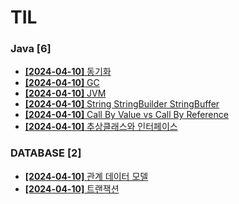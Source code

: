 # TIL
 
### Java [6]
- [**[2024-04-10]**  동기화](https://github.com/A-lass/TIL/blob/main/Java/동기화.md)
- [**[2024-04-10]**  GC](https://github.com/A-lass/TIL/blob/main/Java/GC.md)
- [**[2024-04-10]**  JVM](https://github.com/A-lass/TIL/blob/main/Java/JVM.md)
- [**[2024-04-10]**  String StringBuilder StringBuffer](https://github.com/A-lass/TIL/blob/main/Java/String_StringBuilder_StringBuffer.md)
- [**[2024-04-10]**  Call By Value vs Call By Reference](https://github.com/A-lass/TIL/blob/main/Java/Call_By_Value_vs_Call_By_Reference.md)
- [**[2024-04-10]**  추상클래스와 인터페이스](https://github.com/A-lass/TIL/blob/main/Java/추상클래스와_인터페이스.md)
### DATABASE [2]
- [**[2024-04-10]**  관계 데이터 모델](https://github.com/A-lass/TIL/blob/main/DATABASE/관계_데이터_모델.md)
- [**[2024-04-10]**  트랜잭션](https://github.com/A-lass/TIL/blob/main/DATABASE/트랜잭션.md)
